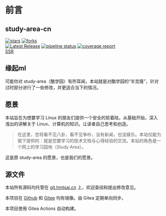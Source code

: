 # 前言

## study-area-cn

[![stars](https://img.shields.io/badge/dynamic/json?style=for-the-badge&logo=gitlab&label=stars&labelColor=%23F0F0F0&color=%231080FF&query=star_count&url=https://code-dev.online/api/v4/projects/129)](https://code-dev.online/study-area-cn/study-area-cn)
[![forks](https://img.shields.io/badge/dynamic/json?style=for-the-badge&logo=gitlab&label=forks&labelColor=%23F0F0F0&color=%2350B250&query=forks_count&url=https://code-dev.online/api/v4/projects/129)](https://code-dev.online/study-area-cn/study-area-cn)  
[![Latest Release](https://code-dev.online/study-area-cn/study-area-cn/-/badges/release.svg)](https://code-dev.online/study-area-cn/study-area-cn/-/releases)
[![pipeline status](https://code-dev.online/study-area-cn/study-area-cn/badges/main/pipeline.svg)](https://code-dev.online/study-area-cn/study-area-cn/-/commits/main)
[![coverage report](https://code-dev.online/study-area-cn/study-area-cn/badges/main/coverage.svg)](https://code-dev.online/study-area-cn/study-area-cn/-/commits/main)  
[SSR](/rss.xml)
## 缘起ml

可能你对 study-area（酷学园）有所耳闻，本站就是对酷学园的“半克隆”，针对过时部分进行了一些修改，并更适合当下的情况。

## 愿景

本站旨在为想要学习 Linux 的朋友们提供一个安全的软着陆，从基础开始，深入浅出的讲解关于 Linux、计算机的知识。让读者自己思考和创造。

> 在这里，您将看不见八卦，看不见争吵，没有新闻，也没娱乐。本站仅能为阁下提供的：就是您要学习的技术文档与心得经验的交流。本站的角色是一个网上的学习园地（Study Area）。

这是原 study-area 的愿景，也是我们的愿景。

## 源文件

本站所有源码均托管在 [git.hmtsai.cn](https://git.hmtsai.cn/study-area-cn/study-area-cn) 上，欢迎查阅和提出修改意见。

本项目在 [Github](https://github.com/Study-Area-CN/study-area-cn) 和 [Gitee](https://gitee.com/study-area-cn/study-area-cn) 均有镜像。由 Gitea 定期单向同步。

本项目使用 Gitea Actions 自动构建。
